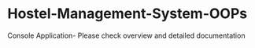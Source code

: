 # Hostel-Management-System-OOPs
Console Application- Please check overview and detailed documentation
